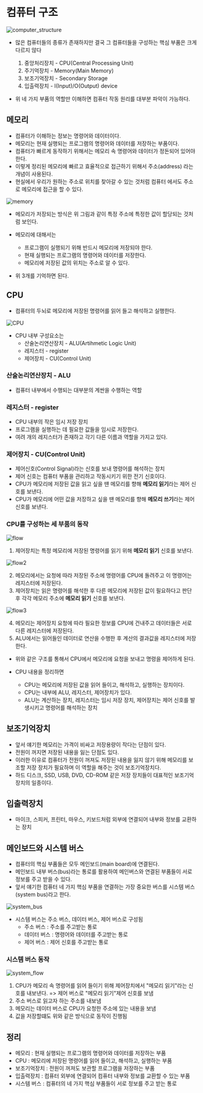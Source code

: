 # 컴퓨터 구조

![computer_structure](./computer_structure.png)

- 많은 컴퓨터들의 종류가 존재하지만 결국 그 컴퓨터들을 구성하는 핵심 부품은 크게 다르지 않다

  1.  중앙처리장치 - CPU(Central Processing Unit)
  2.  주기억장치 - Memory(Main Memory)
  3.  보조기억장치 - Secondary Storage
  4.  입출력장치 - I(Input)/O(Output) device

- 위 네 가지 부품의 역할만 이해하면 컴퓨터 작동 원리를 대부분 파악이 가능하다.

## 메모리

 - 컴퓨터가 이해하는 정보는 명령어와 데이터이다.
 - 메모리는 현재 실행되는 프로그램의 명령어와 데이터를 저장하는 부품이다.
 - 컴퓨터가 빠르게 동작하기 위해서는 메모리 속 명령어와 데이터가 정돈되어 있어야 한다.
 - 이렇게 정리된 메모리에 빠르고 효율적으로 접근하기 위해서 주소(address) 라는 개념이 사용된다.
 - 현실에서 우리가 원하는 주소로 위치를 찾아갈 수 있는 것처럼 컴퓨터 에서도 주소로 메모리에 접근을 할 수 있다.
 
 ![memory](./memory.png)
 
 - 메모리가 저장되는 방식은 위 그림과 같이 특정 주소에 특정한 값이 할당되는 것처럼 보인다.
 
 - 메모리에 대해서는
   - 프로그램이 실행되기 위해 반드시 메모리에 저장되야 한다.
   - 현재 실행되는 프로그램의 명령어와 데이터를 저장한다.
   - 메모리에 저장된 값의 위치는 주소로 알 수 있다.
 - 위 3개를 기억하면 된다.

## CPU

 - 컴퓨터의 두뇌로 메모리에 저장된 명령어를 읽어 들고 해석하고 실행한다.

 ![CPU](cpu.png)

 - CPU 내부 구성요소는
   - 산술논리연산장치 - ALU(Artihmetic Logic Unit)
   - 레지스터 - register
   - 제어장치 - CU(Control Unit)

### 산술논리연산장치 - ALU

 - 컴퓨터 내부에서 수행되는 대부분의 계싼을 수행하는 역할

### 레지스터 - register

 - CPU 내부의 작은 임시 저장 장치
 - 프로그램을 실행하는 데 필요한 값들을 임시로 저장한다.
 - 여려 개의 레지스터가 존재하고 각기 다른 이름과 역할을 가지고 있다.
  
### 제어장치 - CU(Control Unit)

 - 제어신호(Control Signal)라는 신호를 보내 명령어를 해석하는 장치
 - 제어 신호는 컴퓨터 부품을 관리하고 작동시키기 위한 전기 신호이다.
 - CPU가 메모리에 저장된 값을 읽고 싶을 땐 메모리를 향해 <b>메모리 읽기</b>라는 제어 신호를 보낸다.
 - CPU가 메모리에 어떤 값을 저장하고 싶을 땐 메모리를 향해 <b>메모리 쓰기</b>라는 제어 신호를 보낸다.

### CPU를 구성하는 세 부품의 동작

 ![flow](./cpu_flow_1.png)

 1. 제어장치는 특정 메모리에 저장된 명령어를 읽기 위해 <b>메모리 읽기</b> 신호를 보낸다.

 ![flow2](./cpu_flow_2.png)

 2. 메모리에서는 요청에 따라 저장된 주소에 명령어를 CPU에 돌려주고 이 명령어는 레지스터에 저장된다.
 3. 제어장치는 읽은 명령어를 해석한 후 다른 메모리에 저장된 값이 필요하다고 판단 후 각각 메모리 주소에 <b>메모리 읽기</b> 신호를 보낸다.

 ![flow3](./cpu_flow_3.png)

 4. 메모리는 제어장치 요청에 따라 필요한 정보를 CPU에 건내주고 데이터들은 서로 다른 레지스터에 저장된다.
 5. ALU에서는 읽어들인 데이터로 연산을 수행한 후 계산의 결과값을 레지스터에 저장한다.

 - 위와 같은 구조를 통해서 CPU에서 메모리에 요청을 보내고 명령을 제어하게 된다.

 - CPU 내용을 정리하면
   - CPU는 메모리에 저장된 값을 읽어 들이고, 해석하고, 실행하는 장치이다.
   - CPU는 내부에 ALU, 레지스터, 제어장치가 있다.
   - ALU는 계산하는 장치, 레지스터는 임시 저장 장치, 제어장치는 제어 신호를 발생시키고 명령어를 해석하는 장치

## 보조기억장치

 - 앞서 얘기한 메모리는 가격이 비싸고 저장용량이 작다는 단점이 있다.
 - 전원이 꺼지면 저장된 내용을 잃는 단점도 있다.
 - 이러한 이유로 컴퓨터가 전원이 꺼져도 저장된 내용을 잃지 않기 위해 메모리를 보조할 저장 장치가 필요하며 이 역할을 해주는 것이 보조기억장치다.
 - 하드 디스크, SSD, USB, DVD, CD-ROM 같은 저장 장치들이 대표적인 보조기억장치의 일종이다.

## 입출력장치

 - 마이크, 스피커, 프린터, 마우스, 키보드처럼 외부에 연결되어 내부와 정보를 교환하는 장치

## 메인보드와 시스템 버스

 - 컴퓨터의 핵심 부품들은 모두 메인보드(main board)에 연결된다.
 - 메인보드 내부 버스(bus)라는 통로를 활용하여 메인버스와 연결된 부품들이 서로 정보를 주고 받을 수 있다.
 - 앞서 얘기한 컴퓨터 네 가지 핵심 부품을 연결하는 가장 중요한 버스를 시스템 버스(system bus)라고 한다.

 ![system_bus](./system_bus.png)

 - 시스템 버스는 주소 버스, 데이터 버스, 제어 버스로 구성됨
   - 주소 버스 : 주소를 주고받는 통로
   - 데이터 버스 : 명령어와 데이터를 주고받는 통로
   - 제어 버스 : 제어 신호를 주고받는 통로

### 시스템 버스 동작

 ![system_flow](./system_bus_flow.png)

 1. CPU가 메모리 속 명령어를 읽어 들이기 위해 제어장치에서 "메모리 읽기"라는 신호를 내보낸다. => 제어 버스로 "메모리 읽기"제어 신호를 보냄
 2. 주소 버스로 읽고자 하는 주소를 내보냄
 3. 메모리는 데이터 버스로 CPU가 요청한 주소에 있는 내용을 보냄
 4. 값을 저장할떄도 위와 같은 방식으로 동작이 진행됨

## 정리

 - 메모리 : 현재 실행되는 프로그램의 명령어와 데이터를 저장하는 부품
 - CPU : 메모리에 저장된 명령어를 읽어 들이고, 해석하고, 실행하는 부품
 - 보조기억장치 : 전원이 꺼져도 보관할 프로그램을 저장하는 부품
 - 입출력장치 : 컴퓨터 외부에 연결되어 컴퓨터 내부와 정보를 교환할 수 있는 부품
 - 시스템 버스 : 컴퓨터의 네 가지 핵심 부품들이 서로 정보를 주고 받는 통로